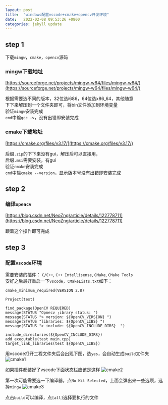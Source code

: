 ```yaml
---
layout: post
title:  "windows配置vscode+cmake+opencv开发环境"
date:   2022-02-08 09:53:26 +0800
categories: jekyll update
---
```


## step 1
下载`mingw`，`cmake`，`opencv`源码   
### mingw下载地址    
[https://sourceforge.net/projects/mingw-w64/files/mingw-w64/](https://sourceforge.net/projects/mingw-w64/files/mingw-w64/)

根据需要选不同的版本，32位选i686，64位选x86_64，其他随意   
下下来解压到一个文件夹即可，将bin文件添加到环境变量   
验证`mingw`安装完成   
`cmd`中输`gcc -v`，没有出错即安装完成   

### cmake下载地址   
[https://cmake.org/files/v3.17/](https://cmake.org/files/v3.17/)

后缀`.zip`的下下来没有gui，解压后可以直接用，   
后缀`.msi`需要安装，有gui   
验证`cmake`安装完成   
`cmd`中输`cmake --version`，显示版本号没有出错即安装完成

## step 2
### 编译`opencv`   
[https://blog.csdn.net/NeoZng/article/details/122778711](https://blog.csdn.net/NeoZng/article/details/122778711)

跟着这个操作即可完成   
## step 3
### 配置`vscode`环境    
需要安装的插件： 
`C/C++`, `C++ Intellisense`, `CMake`, `CMake Tools`   
安好之后最好重启一下`vscode`，`CMakeLists.txt`如下：
```
cmake_minimum_required(VERSION 2.8)

Project(test)

find_package(OpenCV REQUIRED)
message(STATUS "Opnecv ;ibrary status: ")
message(STATUS "> version: ${OpenCV_VERSION} ")
message(STATUS "libraries: ${OpenCV_LIBS} ")
message(STATUS "> include: ${OpenCV_INCLUDE_DIRS}  ")

include_directories(${OpenCV_INCLUDE_DIRS}) 
add_executable(test main.cpp)
target_link_libraries(test ${OpenCV_LIBS})
```

用vscode打开工程文件夹后会出现下图，选`yes`，会自动生成`build`文件夹
![cmake1]({{site.usr}}/img/cmake1.png)

如果插件都装好了vscode下面状态栏应该是这样
![cmake2]({{site.usr}}/img/cmake2.png)

第一次可能需要选一下编译器，点`No Kit Selected`，上面会弹出来一些选项，选择`mingw`
![cmake3]({{site.usr}}/img/cmake3.png)

点击`build`可以编译，点`[all]`选择要执行的文件
